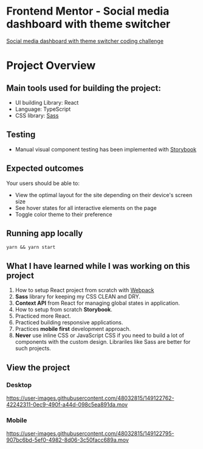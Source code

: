 # Frontend Mentor - Social media dashboard with theme switcher

[Social media dashboard with theme switcher coding challenge](https://www.frontendmentor.io/challenges/social-media-dashboard-with-theme-switcher-6oY8ozp_H)

# Project Overview

## Main tools used for building the project:

- UI building Library: React
- Language: TypeScript
- CSS library: [Sass](https://sass-lang.com/)

## Testing

- Manual visual component testing has been implemented with [Storybook](https://storybook.js.org/)


## Expected outcomes

Your users should be able to:

- View the optimal layout for the site depending on their device's screen size
- See hover states for all interactive elements on the page
- Toggle color theme to their preference


## Running app locally

```
yarn && yarn start
```

## What I have learned while I was working on this project

1. How to setup React project from scratch with [Webpack](https://webpack.js.org/)
2. **Sass** library for keeping my CSS CLEAN and DRY.
3. **Context API** from React for managing global states in application.
4. How to setup from scratch **Storybook**.
5. Practiced more React.
6. Practiced building responsive applications.
7. Practices **mobile first** development approach.
8. **Never** use inline CSS or JavaScript CSS if you need to build a lot of components with the custom design. Librariles like Sass are better for such projects.

## View the project

### Desktop

https://user-images.githubusercontent.com/48032815/149122762-42242311-0ec9-490f-a44d-098c5ea891da.mov

### Mobile


https://user-images.githubusercontent.com/48032815/149122795-907bc6bd-5ef0-4982-8d06-3c50facc689a.mov




